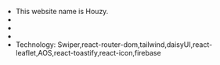 <ul>
<li>This website name is Houzy.</li>
<li></li>
<li></li>
<li></li>
<li>Technology: Swiper,react-router-dom,tailwind,daisyUI,react-leaflet,AOS,react-toastify,react-icon,firebase</li>
</ul>